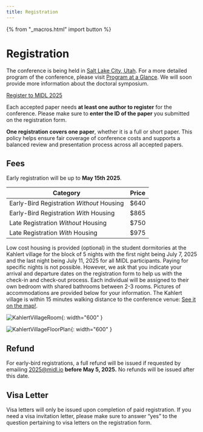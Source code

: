 ```yaml
---
title: Registration
---
```


{% from "_macros.html" import button %}
# Registration

The conference is being held in [Salt Lake City, Utah](/venue.html). For a more detailed program of the conference, please visit [Program at a Glance](/porgram-glance.html). We will soon provide more information about the doctoral symposium.

<p class="button">
  <a href="https://it.sci.utah.edu/midl-conference-registration/" target="_blank">Register to MIDL 2025</a>
</p>

Each accepted paper needs **at least one author to register** for the conference. Please make sure to **enter the ID of the paper** you submitted on the registration form. 

**One registration covers one paper**, whether it is a full or short paper. This policy helps ensure fair coverage of conference costs and supports a balanced review and presentation process across all accepted papers.

## Fees

Early registration will be up to **May 15th 2025**.

<center>

| Category                                       | Price    |
|------------------------------------------------|----------|
| Early-Bird Registration *Without* Housing      | $640|
| Early-Bird Registration *With* Housing         | $865 |
| Late Registration *Without* Housing            | $750|
| Late Registration *With* Housing               | $975 |


</center>

Low cost housing is provided (optional) in the student dormitories at the Kahlert village for the block of 5 nights with the first night being July 7, 2025 and the last night being July 11, 2025 for all MIDL participants. Paying for specific nights is not possible. However, we ask that you indicate your arrival and departure dates on the registration form to help us with the check-in and check-out process. Each individual will be assigned to their own bedroom with shared bathrooms between 2-3 rooms. Pictures of accommodations are provided below for your information. The Kahlert village is within 15 minutes walking distance to the conference venue: [See it on the map!](https://maps.app.goo.gl/GrMgnGT2xytWPaYZ8).

![KahlertVillageRoom](/images/venue/KahlertVillageRoom.jpg){: width="600" }

![KahlertVillageFloorPlan](/images/venue/KahlertVillageFloorPlan.jpg){: width="600" }


## Refund

For early-bird registrations, a full refund will be issued if requested by emailing [2025@midl.io](mailto:2025@midl.io)  **before May 5, 2025.** No refunds will be issued after this date. 

## Visa Letter

Visa letters will only be issued upon completion of paid registration. If you need a visa invitation letter, please make sure to answer “yes” to the question pertaining to visa letters on the registration form. 
